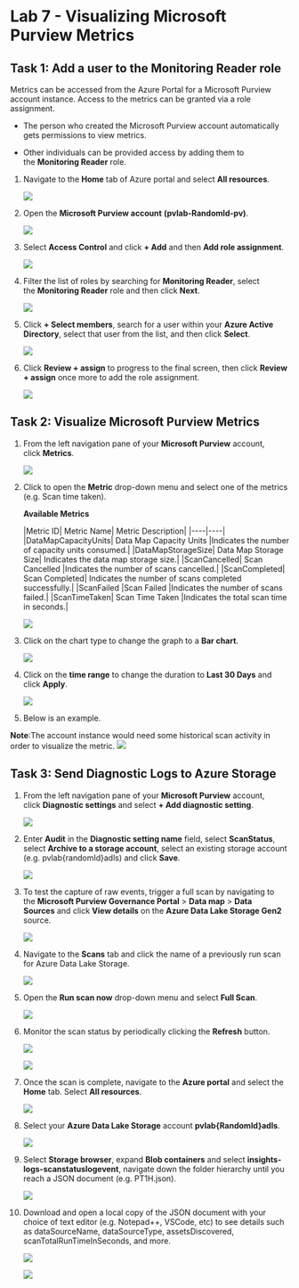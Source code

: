 # Lab 7 - Visualizing Microsoft Purview Metrics

## Task 1: Add a user to the Monitoring Reader role

Metrics can be accessed from the Azure Portal for a Microsoft Purview
account instance. Access to the metrics can be granted via a role
assignment.

- The person who created the Microsoft Purview account automatically
  gets permissions to view metrics.

- Other individuals can be provided access by adding them to
  the **Monitoring Reader** role.

1.  Navigate to the **Home** tab of Azure portal and select **All
    resources**.

     ![](./media/image1.png)

2.  Open the **Microsoft Purview account** **(pvlab-RandomId-pv)**.

     ![](./media/image2.png)

3.  Select **Access Control** and click **+ Add** and then **Add role
    assignment**.

       ![](./media/image3.png)

4.  Filter the list of roles by searching for **Monitoring Reader**,
    select the **Monitoring Reader** role and then click **Next**.

      ![](./media/image4.png)

5.  Click **+ Select members**, search for a user within your **Azure
    Active Directory**, select that user from the list, and then
    click **Select**.

      ![](./media/image5.png)

6.  Click **Review + assign** to progress to the final screen, then
    click **Review + assign** once more to add the role assignment.

      ![](./media/image6.png)

## Task 2: Visualize Microsoft Purview Metrics

1.  From the left navigation pane of your **Microsoft Purview** account,
    click **Metrics**.

      ![](./media/image7.png)

2.  Click to open the **Metric** drop-down menu and select one of the
    metrics (e.g. Scan time taken).

    **Available Metrics**

      |Metric ID|	Metric Name|	Metric Description|
      |----|----|
      |DataMapCapacityUnits|	Data Map Capacity Units	|Indicates the number of capacity units consumed.|
      |DataMapStorageSize|	Data Map Storage Size|	Indicates the data map storage size.|
      |ScanCancelled|	Scan Cancelled	|Indicates the number of scans cancelled.|
      |ScanCompleted|	Scan Completed|	Indicates the number of scans completed successfully.|
      |ScanFailed	|Scan Failed	|Indicates the number of scans failed.|
      |ScanTimeTaken|	Scan Time Taken	|Indicates the total scan time in seconds.|


      ![](./media/image8.png)

3.  Click on the chart type to change the graph to a **Bar chart**.

    ![](./media/image9.png)

4.  Click on the **time range** to change the duration to **Last 30
    Days** and click **Apply**.

    ![](./media/image10.png)

5.  Below is an example.

  **Note**:The account instance would need some historical scan activity in order to visualize the metric.
    ![](./media/image11.png)

## Task 3: Send Diagnostic Logs to Azure Storage

1.  From the left navigation pane of your **Microsoft Purview** account,
    click **Diagnostic settings** and select **+ Add diagnostic
    setting**.

     ![](./media/image12.png)

2.  Enter **Audit** in the **Diagnostic setting name** field,
    select **ScanStatus**, select **Archive to a storage account**,
    select an existing storage account (e.g. pvlab{randomId}adls) and
    click **Save**.

      ![](./media/image13.png)

3.  To test the capture of raw events, trigger a full scan by navigating
    to the **Microsoft Purview Governance Portal** \> **Data
    map** \> **Data** **Sources** and click **View details** on the
    **Azure Data Lake Storage Gen2** source.

      ![](./media/image14.png)

4.  Navigate to the **Scans** tab and click the name of a previously run
    scan for Azure Data Lake Storage.

     ![](./media/image15.png)

5.  Open the **Run scan now** drop-down menu and select **Full Scan**.

      ![](./media/image16.png)

6.  Monitor the scan status by periodically clicking
    the **Refresh** button.

      ![](./media/image17.png)
      
      ![](./media/image18.png)

7.  Once the scan is complete, navigate to the **Azure portal** and
    select the **Home** tab. Select **All resources**.

      ![](./media/image1.png)

8.  Select your **Azure Data Lake Storage** account
    **pvlab{RandomId}adls**.

     ![](./media/image19.png)

9.  Select **Storage browser**, expand **Blob containers** and
    select **insights-logs-scanstatuslogevent**, navigate down the
    folder hierarchy until you reach a JSON document (e.g. PT1H.json).

      ![](./media/image20.png)

10.  Download and open a local copy of the JSON document with your choice
    of text editor (e.g. Notepad++, VSCode, etc) to see details such as
    dataSourceName, dataSourceType, assetsDiscovered,
    scanTotalRunTimeInSeconds, and more.

      ![](./media/image21.png)

      ![](./media/image22.png)
